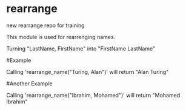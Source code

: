 # rearrange
new rearrange repo for training

This module is used for rearrenging names.

Turning "LastName, FirstName" into "FirstName LastName"

#Example

Calling 'rearrange_name("Turing, Alan")' will return "Alan Turing"

#Another Example

Calling 'rearrange_name("Ibrahim, Mohamed")' will return "Mohamed Ibrahim"